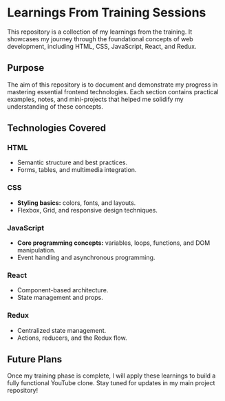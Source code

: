 # Learnings From Training Sessions

This repository is a collection of my learnings from the training. It showcases my journey through the foundational concepts of web development, including HTML, CSS, JavaScript, React, and Redux.

## Purpose

The aim of this repository is to document and demonstrate my progress in mastering essential frontend technologies. Each section contains practical examples, notes, and mini-projects that helped me solidify my understanding of these concepts.

## Technologies Covered

### HTML

- Semantic structure and best practices.
- Forms, tables, and multimedia integration.
  
### CSS

- **Styling basics:** colors, fonts, and layouts.
- Flexbox, Grid, and responsive design techniques.
  
### JavaScript

- **Core programming concepts:** variables, loops, functions, and DOM manipulation.
- Event handling and asynchronous programming.

### React

- Component-based architecture.
- State management and props.
  
### Redux

- Centralized state management.
- Actions, reducers, and the Redux flow.

## Future Plans

Once my training phase is complete, I will apply these learnings to build a fully functional YouTube clone. Stay tuned for updates in my main project repository!
